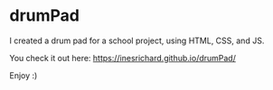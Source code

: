 # drumPad
I created a drum pad for a school project, using HTML, CSS, and JS.

You check it out here: https://inesrichard.github.io/drumPad/

Enjoy :)
